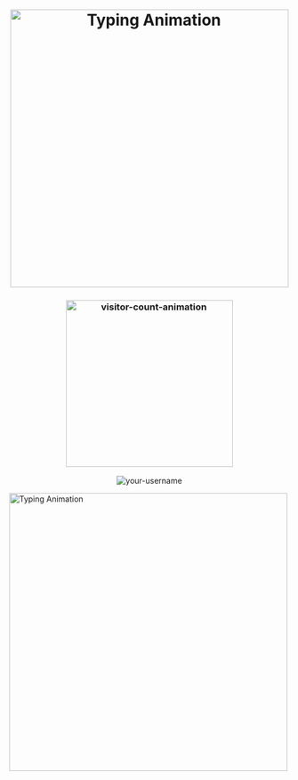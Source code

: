 
<h1 align="center">
  <img src="https://github.com/saadeghi/saadeghi/blob/master/dino.gif?raw=true" alt="Typing Animation" width="500" />
</h1>

<h3 align="center">
    <img src="https://camo.githubusercontent.com/4041f245e6538a0bc7396e2ab1e8d0763ffba6d1fe9f63b5c627b9edb7a1adf0/687474703a2f2f616e696d617465642d646576656c6f7065722e676c697463682e6d652f6261646765732f7669657775732e6769663f7468656d653d757365722d6e616d65" alt="visitor-count-animation" width="300"/>
</h3>

<p align="center">
  <img src="https://komarev.com/ghpvc/?username=your-username&label=Profile%20views&color=0e75b6&style=flat" alt="your-username"/>
</p>


  <img src="https://camo.githubusercontent.com/cd895c648f5297efde6f9cc88071ec4992f1b509a600aebe8c78f4673d323ed8/68747470733a2f2f70726f66696c652d636f756e7465722e676c697463682e6d652f73616761722d76697261646979612f636f756e742e737667" alt="Typing Animation" width="500" />
</h1>

